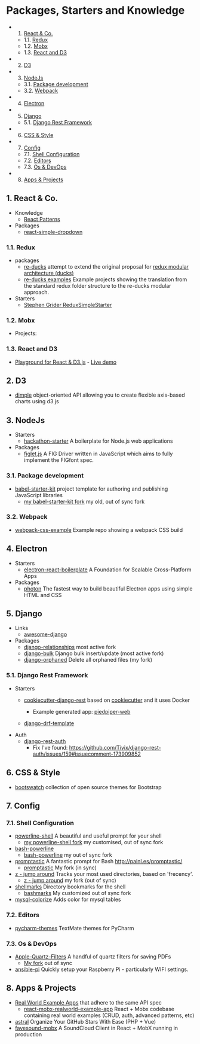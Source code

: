 # Packages, Starters and Knowledge

<!-- vscode-markdown-toc -->
* 1. [React & Co.](#ReactCo.)
	* 1.1. [Redux](#Redux)
	* 1.2. [Mobx](#Mobx)
	* 1.3. [React and D3](#ReactandD3)
* 2. [D3](#D3)
* 3. [NodeJs](#NodeJs)
	* 3.1. [Package development](#Packagedevelopment)
	* 3.2. [Webpack](#Webpack)
* 4. [Electron](#Electron)
* 5. [Django](#Django)
	* 5.1. [Django Rest Framework](#DjangoRestFramework)
* 6. [CSS & Style](#CSSStyle)
* 7. [Config](#Config)
	* 7.1. [Shell Configuration](#ShellConfiguration)
	* 7.2. [Editors](#Editors)
	* 7.3. [Os & DevOps](#OsDevOps)
* 8. [Apps & Projects](#AppsProjects)

<!-- vscode-markdown-toc-config
	numbering=true
	autoSave=true
	/vscode-markdown-toc-config -->
<!-- /vscode-markdown-toc -->

##  1. <a name='ReactCo.'></a>React & Co.
- Knowledge
    - [React Patterns](https://reactpatterns.com/)
- Packages
    - [react-simple-dropdown](https://github.com/Fauntleroy/)

###  1.1. <a name='Redux'></a>Redux
- packages
    - [re-ducks](https://github.com/alexnm/) attempt to extend the original proposal for [redux modular architecture (ducks)](https://github.com/erikras/ducks-modular-redux)
    - [re-ducks examples](https://github.com/jthegedus/re-ducks-examples) Example projects showing the translation from the standard redux folder structure to the re-ducks modular approach.
- Starters
    - [Stephen Grider ReduxSimpleStarter](https://github.com/StephenGrider/ReduxSimpleStarter)

###  1.2. <a name='Mobx'></a>Mobx
- Projects:


###  1.3. <a name='ReactandD3'></a>React and D3
- [Playground for React & D3.js](https://github.com/tibotiber/rd3)
      - [Live demo](https://rd3.now.sh/)

##  2. <a name='D3'></a>D3
- [dimple](https://github.com/PMSI-AlignAlytics/dimple) object-oriented API allowing you to create flexible axis-based charts using d3.js


##  3. <a name='NodeJs'></a>NodeJs
- Starters
    - [hackathon-starter](https://github.com/sahat/hackathon-starter/) A boilerplate for Node.js web applications
- Packages
    - [figlet.js](https://github.com/patorjk/figlet.js) A FIG Driver written in JavaScript which aims to fully implement the FIGfont spec.

###  3.1. <a name='Packagedevelopment'></a>Package development

- [babel-starter-kit](https://github.com/kriasoft/babel-starter-kit) project template for authoring and publishing JavaScript libraries
    - [my babel-starter-kit fork](https://github.com/LeonardoGentile/babel-starter-kit) my old, out of sync fork

###  3.2. <a name='Webpack'></a>Webpack
- [webpack-css-example](https://github.com/bensmithett/webpack-css-example) Example repo showing a webpack CSS build

##  4. <a name='Electron'></a>Electron

- Starters
    - [electron-react-boilerplate](https://github.com/electron-react-boilerplate/electron-react-boilerplate) A Foundation for Scalable Cross-Platform Apps
- Packages
    - [photon](http://photonkit.com/) The fastest way to build beautiful Electron apps using simple HTML and CSS



##  5. <a name='Django'></a>Django
- Links
    - [awesome-django](https://github.com/wsvincent/awesome-django)
- Packages
    - [django-relationships](https://github.com/affan2/django-relationships) most active fork
    - [django-bulk](https://github.com/transifex/django-bulk) Django bulk insert/update
 (most active fork)
    - [django-orphaned](https://github.com/LeonardoGentile/django-orphaned) Delete all orphaned files (my fork)

###  5.1. <a name='DjangoRestFramework'></a>Django Rest Framework
- Starters
    - [cookiecutter-django-rest](https://github.com/agconti/cookiecutter-django-rest) based on [cookiecutter](https://github.com/pydanny/cookiecutter-django) and it uses Docker
        - Example generated app: [piedpiper-web](https://github.com/agconti/piedpiper-web)

    - [django-drf-template](https://github.com/Keats/django-drf-template)
- Auth
    - [django-rest-auth](https://github.com/Tivix/django-rest-auth)
        - Fix I've found: https://github.com/Tivix/django-rest-auth/issues/159#issuecomment-173909852

##  6. <a name='CSSStyle'></a>CSS & Style
- [bootswatch](https://github.com/thomaspark/bootswatch) collection of open source themes for Bootstrap


##  7. <a name='Config'></a>Config

###  7.1. <a name='ShellConfiguration'></a>Shell Configuration
- [powerline-shell](https://github.com/b-ryan/powerline-shell) A beautiful and useful prompt for your shell
    - [my powerline-shell fork](https://github.com/LeonardoGentile/powerline-shell) my customised, out of sync fork
- [bash-powerline](https://github.com/j1r1k/bash-powerline)
    - [bash-powerline](https://github.com/LeonardoGentile/bash-powerline) my out of sync fork
- [promptastic](https://github.com/puntonim/promptastic) A fantastic prompt for Bash http://painl.es/promptastic/
    - [promptastic](https://github.com/LeonardoGentile/promptastic) My fork (in sync)
- [z - jump around](https://github.com/rupa/z) Tracks your most used directories, based on 'frecency'.
    - [z - jump around](https://github.com/LeonardoGentile/z) my fork (out of sync)
- [shellmarks](https://github.com/Bilalh/shellmarks) Directory bookmarks for the shell
    - [bashmarks](https://github.com/LeonardoGentile/bashmarks) My customized out of sync fork
- [mysql-colorize](https://github.com/zpm-zsh/mysql-colorize) Adds color for mysql tables




###  7.2. <a name='Editors'></a>Editors
- [pycharm-themes](https://github.com/d1ffuz0r/pycharm-themes) TextMate themes for PyCharm

###  7.3. <a name='OsDevOps'></a>Os & DevOps
- [Apple-Quartz-Filters](https://github.com/joshcarr/Apple-Quartz-Filters) A handful of quartz filters for saving PDFs
    - [My fork](https://github.com/LeonardoGentile/Apple-Quartz-Filters) out of sync
- [ansible-pi](https://github.com/motdotla/ansible-pi) Quickly setup your Raspberry Pi - particularly WIFI settings.


##  8. <a name='AppsProjects'></a>Apps & Projects

- [Real World Example Apps](https://github.com/gothinkster/realworld) that adhere to the same API spec
    - [react-mobx-realworld-example-app](https://github.com/gothinkster/react-mobx-realworld-example-app) React + Mobx codebase containing real world examples (CRUD, auth, advanced patterns, etc)
- [astral](https://github.com/astralapp/astral) Organize Your GitHub Stars With Ease (PHP + Vue)
- [favesound-mobx](https://github.com/rwieruch/favesound-mobx) A SoundCloud Client in React + MobX running in production
